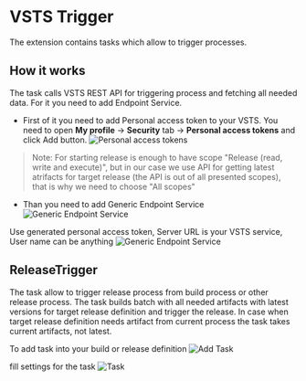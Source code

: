 # VSTS Trigger

The extension contains tasks which allow to trigger processes.

## How it works
The task calls VSTS REST API for triggering process and fetching all needed data. For it you need to add Endpoint Service.
* First of it you need to add Personal access token to your VSTS. You need to open **My profile** -> **Security** tab -> **Personal access tokens** and click Add button.
![Personal access tokens](https://raw.githubusercontent.com/aquiladev/vsts-trigger/master/Extension/Images/add_personal_token.png)

> Note:
> For starting release is enough to have scope "Release (read, write and execute)", but in our case we use API for getting latest atrifacts for target release (the API is out of all presented scopes), that is why we need to choose "All scopes"

* Than you need to add Generic Endpoint Service
![Generic Endpoint Service](https://raw.githubusercontent.com/aquiladev/vsts-trigger/master/Extension/Images/add_service_start.png)

Use generated personal access token, Server URL is your VSTS service, User name can be anything
![Generic Endpoint Service](https://raw.githubusercontent.com/aquiladev/vsts-trigger/master/Extension/Images/add_service.png)

## ReleaseTrigger

The task allow to trigger release process from build process or other release process. The task builds batch with all needed artifacts with latest versions for target release definition and trigger the release. In case when target release definition needs artifact from current process the task takes current artifacts, not latest.

To add task into your build or release definition
![Add Task](https://raw.githubusercontent.com/aquiladev/vsts-trigger/master/Extension/Images/add_task.png)

fill settings for the task
![Task](https://raw.githubusercontent.com/aquiladev/vsts-trigger/master/Extension/Images/task.png)
